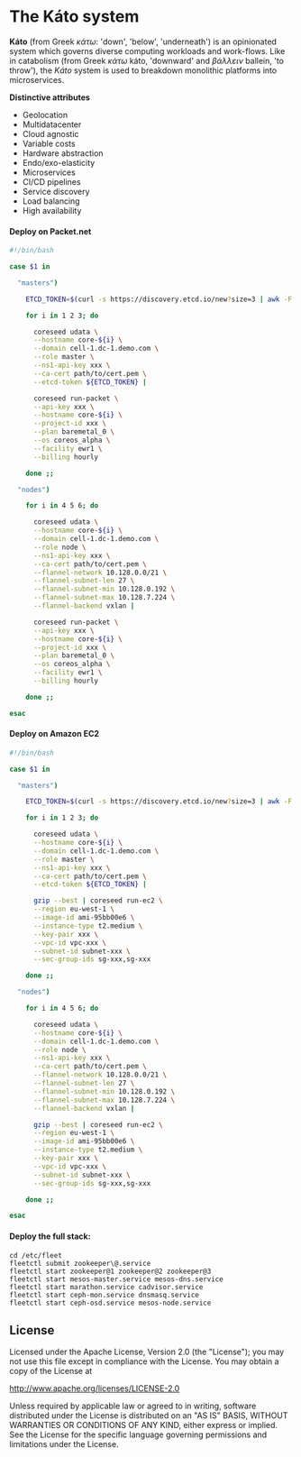 # The Káto system

**Káto** (from Greek *κάτω*: 'down', 'below', 'underneath') is an opinionated system which governs diverse computing workloads and work-flows.
Like in catabolism (from Greek *κάτω* káto, 'downward' and *βάλλειν* ballein, 'to throw'), the *Káto* system is used to breakdown monolithic platforms into microservices.

**Distinctive attributes**

- Geolocation
- Multidatacenter
- Cloud agnostic
- Variable costs
- Hardware abstraction
- Endo/exo-elasticity
- Microservices
- CI/CD pipelines
- Service discovery
- Load balancing
- High availability

#### Deploy on Packet.net
```bash
#!/bin/bash

case $1 in

  "masters")

    ETCD_TOKEN=$(curl -s https://discovery.etcd.io/new?size=3 | awk -F '/' '{print $NF}')

    for i in 1 2 3; do

      coreseed udata \
      --hostname core-${i} \
      --domain cell-1.dc-1.demo.com \
      --role master \
      --ns1-api-key xxx \
      --ca-cert path/to/cert.pem \
      --etcd-token ${ETCD_TOKEN} |

      coreseed run-packet \
      --api-key xxx \
      --hostname core-${i} \
      --project-id xxx \
      --plan baremetal_0 \
      --os coreos_alpha \
      --facility ewr1 \
      --billing hourly

    done ;;

  "nodes")

    for i in 4 5 6; do

      coreseed udata \
      --hostname core-${i} \
      --domain cell-1.dc-1.demo.com \
      --role node \
      --ns1-api-key xxx \
      --ca-cert path/to/cert.pem \
      --flannel-network 10.128.0.0/21 \
      --flannel-subnet-len 27 \
      --flannel-subnet-min 10.128.0.192 \
      --flannel-subnet-max 10.128.7.224 \
      --flannel-backend vxlan |

      coreseed run-packet \
      --api-key xxx \
      --hostname core-${i} \
      --project-id xxx \
      --plan baremetal_0 \
      --os coreos_alpha \
      --facility ewr1 \
      --billing hourly

    done ;;

esac
```

#### Deploy on Amazon EC2
```bash
#!/bin/bash

case $1 in

  "masters")

    ETCD_TOKEN=$(curl -s https://discovery.etcd.io/new?size=3 | awk -F '/' '{print $NF}')

    for i in 1 2 3; do

      coreseed udata \
      --hostname core-${i} \
      --domain cell-1.dc-1.demo.com \
      --role master \
      --ns1-api-key xxx \
      --ca-cert path/to/cert.pem \
      --etcd-token ${ETCD_TOKEN} |

      gzip --best | coreseed run-ec2 \
      --region eu-west-1 \
      --image-id ami-95bb00e6 \
      --instance-type t2.medium \
      --key-pair xxx \
      --vpc-id vpc-xxx \
      --subnet-id subnet-xxx \
      --sec-group-ids sg-xxx,sg-xxx

    done ;;

  "nodes")

    for i in 4 5 6; do

      coreseed udata \
      --hostname core-${i} \
      --domain cell-1.dc-1.demo.com \
      --role node \
      --ns1-api-key xxx \
      --ca-cert path/to/cert.pem \
      --flannel-network 10.128.0.0/21 \
      --flannel-subnet-len 27 \
      --flannel-subnet-min 10.128.0.192 \
      --flannel-subnet-max 10.128.7.224 \
      --flannel-backend vxlan |

      gzip --best | coreseed run-ec2 \
      --region eu-west-1 \
      --image-id ami-95bb00e6 \
      --instance-type t2.medium \
      --key-pair xxx \
      --vpc-id vpc-xxx \
      --subnet-id subnet-xxx \
      --sec-group-ids sg-xxx,sg-xxx

    done ;;

esac
```

#### Deploy the full stack:
```
cd /etc/fleet
fleetctl submit zookeeper\@.service
fleetctl start zookeeper@1 zookeeper@2 zookeeper@3
fleetctl start mesos-master.service mesos-dns.service
fleetctl start marathon.service cadvisor.service
fleetctl start ceph-mon.service dnsmasq.service
fleetctl start ceph-osd.service mesos-node.service
```
## License

Licensed under the Apache License, Version 2.0 (the "License");
you may not use this file except in compliance with the License.
You may obtain a copy of the License at

http://www.apache.org/licenses/LICENSE-2.0

Unless required by applicable law or agreed to in writing, software
distributed under the License is distributed on an "AS IS" BASIS,
WITHOUT WARRANTIES OR CONDITIONS OF ANY KIND, either express or implied.
See the License for the specific language governing permissions and
limitations under the License.
